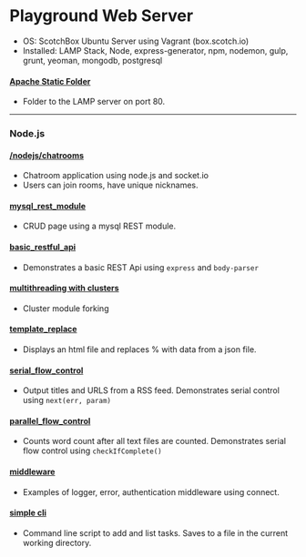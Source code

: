 Playground Web Server
=================
* OS: ScotchBox Ubuntu Server using Vagrant (box.scotch.io)
* Installed: LAMP Stack, Node, express-generator, npm, nodemon, gulp, grunt, yeoman, mongodb, postgresql


#### [Apache Static Folder](/public/)
* Folder to the LAMP server on port 80.

---

### Node.js

#### [/nodejs/chatrooms](/nodejs/chatrooms/)
* Chatroom application using node.js and socket.io
* Users can join rooms, have unique nicknames.  

#### [mysql_rest_module](/nodejs/examples/mysql_module)
* CRUD page using a mysql REST module.

#### [basic_restful_api](/nodejs/examples/restful_api)
* Demonstrates a basic REST Api using ```express``` and ```body-parser```

#### [multithreading with clusters](/nodejs/examples/clusters)
* Cluster module forking

#### [template_replace](/nodejs/examples/template_replace/)
* Displays an html file and replaces % with data from a json file.

#### [serial_flow_control](/nodejs/examples/serial_flow_control)
* Output titles and URLS from a RSS feed. Demonstrates serial control using ```next(err, param)```

#### [parallel_flow_control](/nodejs/examples/parallel_flow_control)
* Counts word count after all text files are counted. Demonstrates serial flow control using ```checkIfComplete()```

#### [middleware](/nodejs/examples/middleware)
* Examples of logger, error, authentication middleware using connect.

#### [simple cli](/nodejs/examples/storage/1)
* Command line script to add and list tasks. Saves to a file in the current working directory.
